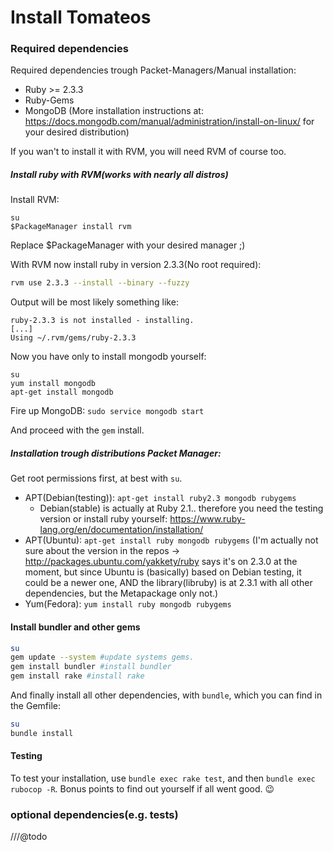 # Install Tomateos
### Required dependencies

Required dependencies trough Packet-Managers/Manual installation:
* Ruby >= 2.3.3
* Ruby-Gems
* MongoDB (More installation instructions at: https://docs.mongodb.com/manual/administration/install-on-linux/ for your desired distribution)

If you wan't to install it with RVM, you will need RVM of course too.
##### Install ruby with RVM(works with nearly all distros)

Install RVM:
```
su
$PackageManager install rvm
```
Replace $PackageManager with your desired manager ;)


With RVM now install ruby in version 2.3.3(No root required):
```sh
rvm use 2.3.3 --install --binary --fuzzy
```
Output will be most likely something like: 
```
ruby-2.3.3 is not installed - installing.
[...]
Using ~/.rvm/gems/ruby-2.3.3
```
Now you have only to install mongodb yourself:
```
su
yum install mongodb
apt-get install mongodb
```

Fire up MongoDB:
`sudo service mongodb start`

And proceed with the `gem` install.
##### Installation trough distributions Packet Manager:
Get root permissions first, at best with `su`.
* APT(Debian(testing)): `apt-get install ruby2.3 mongodb rubygems `
  * Debian(stable) is actually at Ruby 2.1.. therefore you need the testing version or install ruby yourself: https://www.ruby-lang.org/en/documentation/installation/
* APT(Ubuntu): `apt-get install ruby mongodb rubygems`  (I'm actually not sure about the version in the repos -> http://packages.ubuntu.com/yakkety/ruby says it's on 2.3.0 at the moment, but since Ubuntu is (basically) based on Debian testing, it could be a newer one, AND the library(libruby) is at 2.3.1 with all other dependencies, but the Metapackage only not.)
* Yum(Fedora): `yum install ruby mongodb rubygems`


#### Install bundler and other gems
```sh
su
gem update --system #update systems gems.
gem install bundler #install bundler
gem install rake #install rake
```

And finally install all other dependencies, with `bundle`, which you can find in the Gemfile:

```sh
su
bundle install
```

#### Testing
To test your installation, use `bundle exec rake test`, and then `bundle exec rubocop -R`.
Bonus points to find out yourself if all went good.  :wink:
### optional dependencies(e.g. tests)
///@todo
